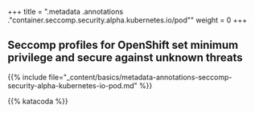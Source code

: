 +++
title = ".metadata .annotations .\"container.seccomp.security.alpha.kubernetes.io/pod\""
weight = 0
+++

## Seccomp profiles for OpenShift set minimum privilege and secure against unknown threats

{{% include file="_content/basics/metadata-annotations-seccomp-security-alpha-kubernetes-io-pod.md" %}}


{{% katacoda %}}
